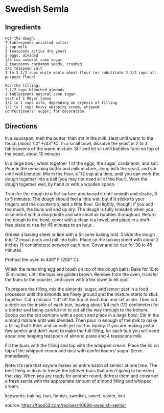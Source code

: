 # Swedish Semla

## Ingredients

    For the dough:
    7 tablespoons unsalted butter
    1 cup milk
    2 teaspoons active dry yeast
    2 eggs, divided
    1/4 cup natural cane sugar
    2 teaspoons cardamom seeds, crushed
    1/2 teaspoon salt
    3 to 3 1/2 cups white whole wheat flour (or substitute 3 1/2 cups all-purpose flour)

    For the filling:
    1 1/2 cups blanched almonds
    3 tablespoons natural cane sugar
    zest of 1 Meyer lemon
    1/2 to 1 cups milk, depending on dryness of filling
    1/2 to 1 cups heavy whipping cream, whipped
    confectioners' sugar, for decoration

## Directions

In a saucepan, melt the butter; then stir in the milk. 
Heat until warm to the touch (about 110° F/43° C). 
In a small bowl, dissolve the yeast in 2 to 3 tablespoons of the warm mixture. 
Stir and let sit until bubbles form on top of the yeast, about 10 minutes.
    
In a large bowl, whisk together 1 of the eggs, the sugar, cardamom, and salt. 
Pour in the remaining butter and milk mixture, along with the yeast, 
and stir until well blended. Mix in the flour, a 1/2 cup at a time, 
until you can work the dough together into a ball 
(you may not need all of the flour). 
Work the dough together well, by hand or with a wooden spoon.
    
Transfer the dough to a flat surface and knead it until smooth and elastic, 
3 to 5 minutes. The dough should feel a little wet, but if it sticks to 
your fingers and the countertop, add a little flour. Go lightly, though; 
if you add too much, the buns will end up dry. 
The dough is fully kneaded when you slice into it with a sharp knife and 
see small air bubbles throughout. Return the dough to the bowl, 
cover with a clean tea towel, and place in a draft-free place to rise 
for 45 minutes to an hour.
  
Grease a baking sheet or line with a Silicone baking mat. 
Divide the dough into 12 equal parts and roll into balls. 
Place on the baking sheet with about 2 inches (5 centimeters) 
between each bun. Cover and let rise for 30 to 45 minutes.
   
Preheat the oven to 400° F (200° C).
    
Whisk the remaining egg and brush on top of the dough balls. 
Bake for 10 to 15 minutes, until the tops are golden brown. 
Remove from the oven, transfer the buns to the counter, 
and cover with a tea towel to let cool.
    
To prepare the filling, mix the almonds, sugar, and lemon zest 
in a food processor until the almonds are finely ground and 
the mixture starts to stick together.
Cut a circular “lid” off the top of each bun and set aside. 
Then cut a circle on the inside of each bun, 
leaving about 1/4 inch (1/2 centimeter) for a border and being careful 
not to cut all the way through to the bottom. 
Scoop out the cut portions with a spoon and place in a large bowl. 
Stir in the almond mixture until well blended. 
Then pour in enough of the milk to make a filling that’s thick and 
smooth yet not too liquidy. 
If you are making just a few semlor and don’t want to make the full filling, 
for each bun you will need about one heaping teaspoon of almond paste and 
4 teaspoons milk.
    
Fill the buns with the filling and top with the whipped cream. 
Place the lid on top of the whipped cream and dust with confectioners’ sugar. 
Serve immediately.
  
Note: It’s rare that anyone makes an entire batch of semlor at one time. 
The best thing to do is to freeze the leftover buns that aren’t going to be 
eaten that day. When you are ready for another round, 
defrost them and construct a fresh semla with the appropriate amount of 
almond filling and whipped cream.
    
keywords: baking, bun, finnish, swedish, sweet, easter, lent

source: https://food52.com/recipes/40698-swedish-semlor
